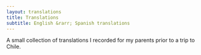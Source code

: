 ```yaml
---
layout: translations
title: Translations
subtitle: English &rarr; Spanish translations
---
```


A small collection of translations I recorded for my parents prior to a trip to Chile.
